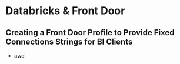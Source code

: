 # Databricks & Front Door

## Creating a Front Door Profile to Provide Fixed Connections Strings for BI Clients

- awd
